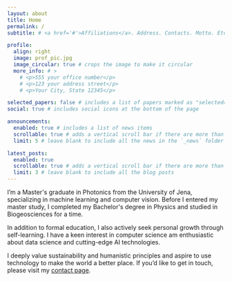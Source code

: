 ```yaml
---
layout: about
title: Home
permalink: /
subtitle: # <a href='#'>Affiliations</a>. Address. Contacts. Motto. Etc.

profile:
  align: right
  image: prof_pic.jpg
  image_circular: true # crops the image to make it circular
  more_info: # >
    # <p>555 your office number</p>
    # <p>123 your address street</p>
    # <p>Your City, State 12345</p>

selected_papers: false # includes a list of papers marked as "selected={true}"
social: true # includes social icons at the bottom of the page

announcements:
  enabled: true # includes a list of news items
  scrollable: true # adds a vertical scroll bar if there are more than 3 news items
  limit: 5 # leave blank to include all the news in the `_news` folder

latest_posts:
  enabled: true
  scrollable: true # adds a vertical scroll bar if there are more than 3 new posts items
  limit: 3 # leave blank to include all the blog posts
---
```

I’m a Master's graduate in Photonics from the University of Jena, specializing in machine learning and computer vision. Before I entered my master study, I completed my Bachelor's degree in Physics and studied in Biogeosciences for a time. 

In addition to formal education, I also actively seek personal growth through self-learning. I have a keen interest in computer science am enthusiastic about data science and cutting-edge AI technologies. 

I deeply value sustainability and humanistic principles and aspire to use technology to make the world a better place. If you’d like to get in touch, please visit my [contact page](https://yuxuani.github.io/contact/).
